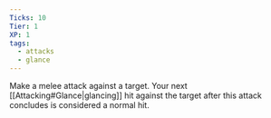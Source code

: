 ```yaml
---
Ticks: 10
Tier: 1
XP: 1
tags:
  - attacks
  - glance
---
```

Make a melee attack against a target. Your next [[Attacking#Glance|glancing]] hit against the target after this attack concludes is considered a normal hit.